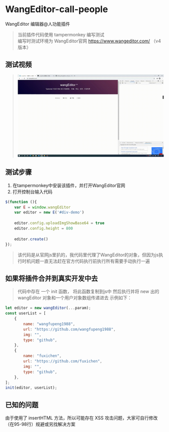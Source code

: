 # WangEditor-call-people
WangEditor 编辑器@人功能插件
> 当前插件代码使用 tampermonkey 编写测试  
编写时测试环境为 WangEditor官网 https://www.wangeditor.com/ （v4版本）

## 测试视频
> ![Image text](https://raw.githubusercontent.com/fuxichen/WangEditor-call-people/main/bandicam%202021-01-24%2017-44-35-382.gif) 

## 测试步骤
1. 在tampermonkey中安装该插件，并打开WangEditor官网
2. 打开控制台输入代码
```javascript
$(function (){
    var E = window.wangEditor
    var editor = new E('#div-demo')

    editor.config.uploadImgShowBase64 = true
    editor.config.height = 800

    editor.create()
});
```
> 该代码是从官网js里扒的，我代码里代理了WangEditor的对象，但因为js执行时机问题一直无法赶在官方代码执行前执行所有需要手动执行一遍
## 如果将插件合并到真实开发中去
> 代码中存在 一个 init 函数， 将此函数复制到js中
然后执行并将 new 出的 wangEditor 对象和一个用户对象数组传递进去
示例如下：
```javascript
let editor = new wangEditor(...param);
const userList = [
    {
        name: "wangfupeng1988",
        url: "https://github.com/wangfupeng1988",
        img: "",
        type: "github",
    },
    {
        name: "fuxichen",
        url: "https://github.com/fuxichen",
        img: "",
        type: "github",
    },
];
init(editor, userList);
```

## 已知的问题
由于使用了 insertHTML 方法，所以可能存在 XSS 攻击问题，大家可自行修改（在95-98行）规避或另找解决方案
